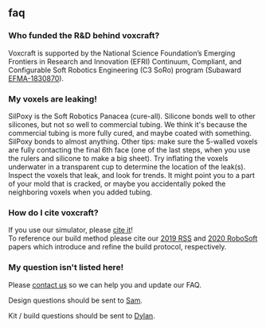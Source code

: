 ## faq


### **Who funded the R&D behind voxcraft?**
Voxcraft is supported by the National Science Foundation’s Emerging Frontiers in Research and Innovation (EFRI) Continuum, Compliant, and Configurable Soft Robotics Engineering (C3 SoRo) program (Subaward [EFMA-1830870](https://nsf.gov/awardsearch/showAward?AWD_ID=1830870)).
<br>


### **My voxels are leaking!**

SilPoxy is the Soft Robotics Panacea (cure-all). 
Silicone bonds well to other silicones, but not so well to commercial tubing. 
We think it's because the commercial tubing is more fully cured, and maybe coated with something. 
SilPoxy bonds to almost anything. 
Other tips: make sure the 5-walled voxels are fully contacting the final 6th face 
(one of the last steps, when you use the rulers and silicone to make a big sheet).
Try inflating the voxels underwater in a transparent cup to determine the location of the leak(s). 
Inspect the voxels that leak, and look for trends. 
It might point you to a part of your mold that is cracked, 
or maybe you accidentally poked the neighboring voxels when you added tubing.
<br>

### **How do I cite voxcraft?**

If you use our simulator, please [cite it](https://voxcraft.github.io/design#cite)!
<br>
To reference our build method please cite 
our [2019 RSS](/research#rss2019) and [2020 RoboSoft](/research#rss2019) papers which introduce and refine the build protocol, respectively.
<br>

### **My question isn't listed here!**

Please [contact us](/team) so we can help you and update our FAQ.

Design questions should be sent to [Sam](/team#sam).

Kit / build questions should be sent to [Dylan](/team#dylan).



